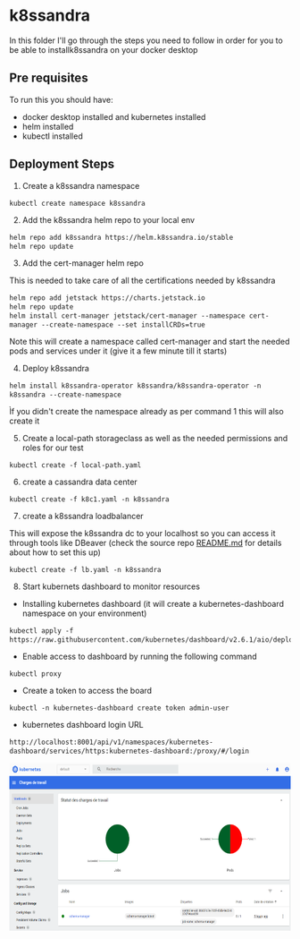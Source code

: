 # k8ssandra

In this folder I'll go through the steps you need to follow in order for you to be able to installk8ssandra on your docker desktop


## Pre requisites

To run this you should have:
* docker desktop installed and kubernetes installed
* helm installed
* kubectl installed


## Deployment Steps

1. Create a k8ssandra namespace

```
kubectl create namespace k8ssandra
```

2. Add the k8ssandra helm repo to your local env

```
helm repo add k8ssandra https://helm.k8ssandra.io/stable
helm repo update
```

3. Add the cert-manager helm repo

This is needed to take care of all the certifications needed by k8ssandra

```
helm repo add jetstack https://charts.jetstack.io
helm repo update
helm install cert-manager jetstack/cert-manager --namespace cert-manager --create-namespace --set installCRDs=true
```

Note this will create a namespace called cert-manager and start the needed pods and services under it
(give it a few minute till it starts)


4. Deploy k8ssandra

```
helm install k8ssandra-operator k8ssandra/k8ssandra-operator -n k8ssandra --create-namespace

```

Ìf you didn't create the namespace already as per command 1 this will also create it


5. Create a local-path storageclass as well as the needed permissions and roles for our test
```
kubectl create -f local-path.yaml
```

6. create a cassandra data center

```
kubectl create -f k8c1.yaml -n k8ssandra
```

7. create a k8ssandra loadbalancer


This will expose the k8ssandra dc to your localhost so you can access it through tools like DBeaver (check the source repo [README.md]() for details about how to set this up)

```
kubectl create -f lb.yaml -n k8ssandra
```

8. Start kubernets dashboard to monitor resources

* Installing kubernetes dashboard (it will create a kubernetes-dashboard namespace on your environment)

```
kubectl apply -f https://raw.githubusercontent.com/kubernetes/dashboard/v2.6.1/aio/deploy/recommended.yaml
```

* Enable access to dashboard by running the following command
```
kubectl proxy
```

* Create a token to access the board
```
kubectl -n kubernetes-dashboard create token admin-user
```

* kubernetes dashboard login URL

```
http://localhost:8001/api/v1/namespaces/kubernetes-dashboard/services/https:kubernetes-dashboard:/proxy/#/login
```

<p align="center">
  <img width="600" height="300" src="docs/k8s_dash.PNG">
</p>
